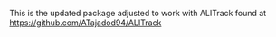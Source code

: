 This is the updated package adjusted to work with ALITrack found at 
https://github.com/ATajadod94/ALITrack
 
